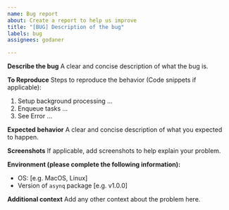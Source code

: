 ```yaml
---
name: Bug report
about: Create a report to help us improve
title: "[BUG] Description of the bug"
labels: bug
assignees: godaner

---
```


**Describe the bug**
A clear and concise description of what the bug is.

**To Reproduce**
Steps to reproduce the behavior (Code snippets if applicable):
1. Setup background processing ...
2. Enqueue tasks ...
3. See Error ...

**Expected behavior**
A clear and concise description of what you expected to happen.

**Screenshots**
If applicable, add screenshots to help explain your problem.

**Environment (please complete the following information):**
 - OS: [e.g. MacOS, Linux]
 - Version of `asynq` package [e.g. v1.0.0]

**Additional context**
Add any other context about the problem here.
